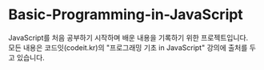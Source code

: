 # Basic-Programming-in-JavaScript

JavaScript를 처음 공부하기 시작하며 배운 내용을 기록하기 위한 프로젝트입니다.   
모든 내용은 코드잇(codeit.kr)의 "프로그래밍 기초 in JavaScript" 강의에 출처를 두고 있습니다.
